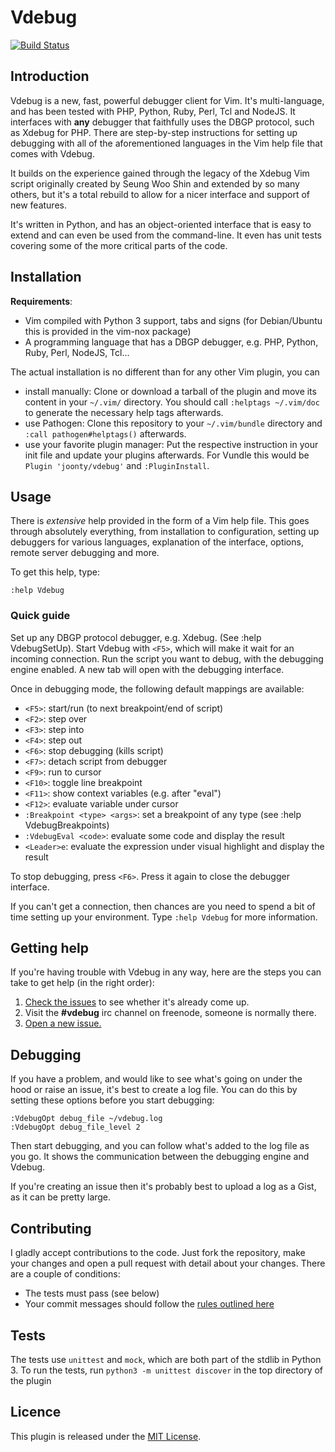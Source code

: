 # Vdebug

[![Build Status](https://travis-ci.org/joonty/vdebug.png?branch=master)](https://travis-ci.org/joonty/vdebug)

## Introduction

Vdebug is a new, fast, powerful debugger client for Vim. It's multi-language,
and has been tested with PHP, Python, Ruby, Perl, Tcl and NodeJS. It interfaces
with **any** debugger that faithfully uses the DBGP protocol, such as Xdebug
for PHP. There are step-by-step instructions for setting up debugging with all
of the aforementioned languages in the Vim help file that comes with Vdebug.

It builds on the experience gained through the legacy of the Xdebug Vim script
originally created by Seung Woo Shin and extended by so many others, but it's a
total rebuild to allow for a nicer interface and support of new features.

It's written in Python, and has an object-oriented interface that is easy to
extend and can even be used from the command-line. It even has unit tests
covering some of the more critical parts of the code.

## Installation

**Requirements**:

* Vim compiled with Python 3 support, tabs and signs (for Debian/Ubuntu this is
  provided in the vim-nox package)
* A programming language that has a DBGP debugger, e.g. PHP, Python, Ruby,
  Perl, NodeJS, Tcl...

The actual installation is no different than for any other Vim plugin, you can

* install manually: Clone or download a tarball of the plugin and move its
  content in your `~/.vim/` directory.  You should call `:helptags ~/.vim/doc`
  to generate the necessary help tags afterwards.
* use Pathogen: Clone this repository to your `~/.vim/bundle` directory and
  `:call pathogen#helptags()` afterwards.
* use your favorite plugin manager: Put the respective instruction in your init
  file and update your plugins afterwards.  For Vundle this would be `Plugin
  'joonty/vdebug'` and `:PluginInstall`.

## Usage

There is *extensive* help provided in the form of a Vim help file. This goes
through absolutely everything, from installation to configuration, setting up
debuggers for various languages, explanation of the interface, options, remote
server debugging and more.

To get this help, type:

```
:help Vdebug
```

### Quick guide

Set up any DBGP protocol debugger, e.g. Xdebug. (See :help VdebugSetUp). Start
Vdebug with `<F5>`, which will make it wait for an incoming connection. Run the
script you want to debug, with the debugging engine enabled. A new tab will
open with the debugging interface.

Once in debugging mode, the following default mappings are available:

* `<F5>`: start/run (to next breakpoint/end of script)
* `<F2>`: step over
* `<F3>`: step into
* `<F4>`: step out
* `<F6>`: stop debugging (kills script)
* `<F7>`: detach script from debugger
* `<F9>`: run to cursor
* `<F10>`: toggle line breakpoint
* `<F11>`: show context variables (e.g. after "eval")
* `<F12>`: evaluate variable under cursor
* `:Breakpoint <type> <args>`: set a breakpoint of any type (see :help
  VdebugBreakpoints)
* `:VdebugEval <code>`: evaluate some code and display the result
* `<Leader>e`: evaluate the expression under visual highlight and display the
  result

To stop debugging, press `<F6>`. Press it again to close the debugger
interface.

If you can't get a connection, then chances are you need to spend a bit of time
setting up your environment. Type `:help Vdebug` for more information.

## Getting help

If you're having trouble with Vdebug in any way, here are the steps you can
take to get help (in the right order):

1. [Check the issues][3] to see whether it's already come up.
2. Visit the **#vdebug** irc channel on freenode, someone is normally there.
3. [Open a new issue.][4]

## Debugging

If you have a problem, and would like to see what's going on under the hood or
raise an issue, it's best to create a log file. You can do this by setting
these options before you start debugging:

```vim
:VdebugOpt debug_file ~/vdebug.log
:VdebugOpt debug_file_level 2
```

Then start debugging, and you can follow what's added to the log file as you
go. It shows the communication between the debugging engine and Vdebug.

If you're creating an issue then it's probably best to upload a log as a Gist,
as it can be pretty large.

## Contributing

I gladly accept contributions to the code. Just fork the repository, make your
changes and open a pull request with detail about your changes. There are a
couple of conditions:

* The tests must pass (see below)
* Your commit messages should follow the [rules outlined here][2]

## Tests

The tests use `unittest` and `mock`, which are both part of the stdlib in
Python 3. To run the tests, run `python3 -m unittest discover` in the top
directory of the plugin

## Licence

This plugin is released under the [MIT License][1].

[1]: https://raw.github.com/joonty/vdebug/master/LICENCE
[2]: http://tbaggery.com/2008/04/19/a-note-about-git-commit-messages.html
[3]: https://github.com/joonty/vdebug/issues/
[4]: https://github.com/joonty/vdebug/issues/new
[5]: https://github.com/joonty/vdebug/issues/158
